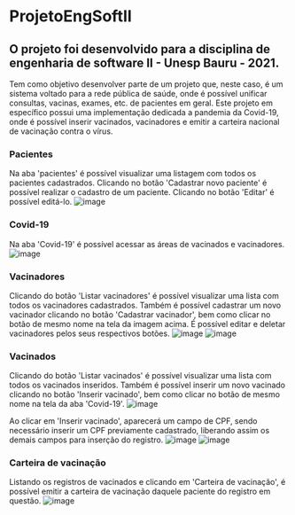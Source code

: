 # ProjetoEngSoftII
## O projeto foi desenvolvido para a disciplina de engenharia de software II - Unesp Bauru - 2021.

Tem como objetivo desenvolver parte de um projeto que, neste caso, é um sistema voltado para a rede pública de saúde, onde é possível unificar consultas, vacinas, exames, etc. de pacientes em geral.
Este projeto em específico possui uma implementação dedicada a pandemia da Covid-19, onde é possível inserir vacinados, vacinadores e emitir a carteira nacional de vacinação contra o vírus.


### Pacientes
Na aba 'pacientes' é possível visualizar uma listagem com todos os pacientes cadastrados. Clicando no botão 'Cadastrar novo paciente' é possível realizar o cadastro de um paciente. Clicando no botão 'Editar' é possível editá-lo.
![image](https://user-images.githubusercontent.com/28704699/127065758-f4d917c2-7606-4940-a9d8-28de79103585.png)


### Covid-19
Na aba 'Covid-19' é possível acessar as áreas de vacinados e vacinadores.
![image](https://user-images.githubusercontent.com/28704699/127065871-e399a2c4-21eb-402f-96ca-6fe36a8ad710.png)


### Vacinadores
Clicando do botão 'Listar vacinadores' é possível visualizar uma lista com todos os vacinadores cadastrados. Também é possível cadastrar um novo vacinador clicando no botão 'Cadastrar vacinador', bem como clicar no botão de mesmo nome na tela da imagem acima. É possível editar e deletar vacinadores pelos seus respectivos botões.
![image](https://user-images.githubusercontent.com/28704699/127065957-1dc2b5d7-f909-4519-a7f7-7d0833a32ea2.png)
![image](https://user-images.githubusercontent.com/28704699/127066077-5520b013-50d4-47e7-81d8-9464763d93bd.png)


### Vacinados
Clicando do botão 'Listar vacinados' é possível visualizar uma lista com todos os vacinados inseridos. Também é possível inserir um novo vacinado clicando no botão 'Inserir vacinado', bem como clicar no botão de mesmo nome na tela da aba 'Covid-19'.
![image](https://user-images.githubusercontent.com/28704699/127066187-34c0a757-7605-4850-acfd-29b026dab3e8.png)

Ao clicar em 'Inserir vacinado', aparecerá um campo de CPF, sendo necessário inserir um CPF previamente cadastrado, liberando assim os demais campos para inserção do registro.
![image](https://user-images.githubusercontent.com/28704699/127066202-e650d87a-a9b3-456e-8713-40fc9a257c07.png)
![image](https://user-images.githubusercontent.com/28704699/127066286-be311ee3-0074-4bc0-8208-2d4e2376be8f.png)


### Carteira de vacinação
Listando os registros de vacinados e clicando em 'Carteira de vacinação', é possível emitir a carteira de vacinação daquele paciente do registro em questão.
![image](https://user-images.githubusercontent.com/28704699/127066539-7659819e-2784-4e42-a856-5083cda89543.png)
